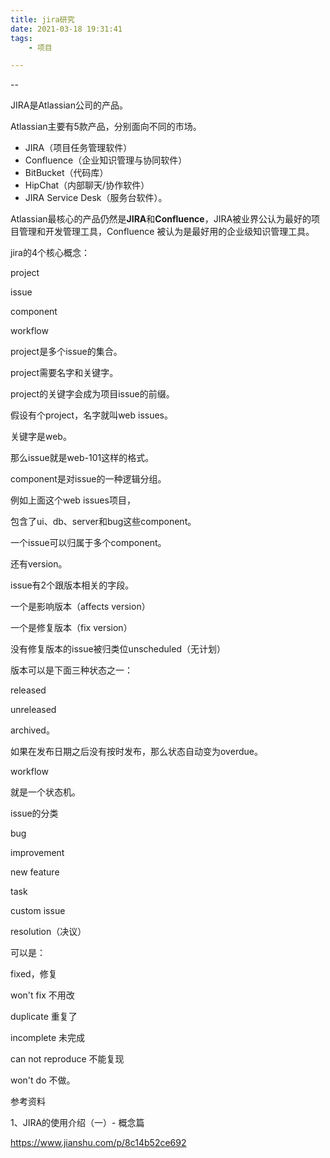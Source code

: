 ```yaml
---
title: jira研究
date: 2021-03-18 19:31:41
tags:
	- 项目

---
```


--

JIRA是Atlassian公司的产品。

Atlassian主要有5款产品，分别面向不同的市场。

- JIRA（项目任务管理软件）
- Confluence（企业知识管理与协同软件）
- BitBucket（代码库）
- HipChat（内部聊天/协作软件）
- JIRA Service Desk（服务台软件）。

Atlassian最核心的产品仍然是**JIRA**和**Confluence**，JIRA被业界公认为最好的项目管理和开发管理工具，Confluence 被认为是最好用的企业级知识管理工具。



jira的4个核心概念：

project

issue

component

workflow



project是多个issue的集合。

project需要名字和关键字。

project的关键字会成为项目issue的前缀。

假设有个project，名字就叫web issues。

关键字是web。

那么issue就是web-101这样的格式。

component是对issue的一种逻辑分组。

例如上面这个web issues项目，

包含了ui、db、server和bug这些component。

一个issue可以归属于多个component。



还有version。

issue有2个跟版本相关的字段。

一个是影响版本（affects version）

一个是修复版本（fix version）

没有修复版本的issue被归类位unscheduled（无计划）

版本可以是下面三种状态之一：

released

unreleased

archived。

如果在发布日期之后没有按时发布，那么状态自动变为overdue。



workflow

就是一个状态机。



issue的分类

bug

improvement

new feature

task

custom issue



resolution（决议）

可以是：

fixed，修复

won't fix 不用改

duplicate 重复了

incomplete 未完成

can not reproduce 不能复现

won't do 不做。







参考资料

1、JIRA的使用介绍（一）- 概念篇

https://www.jianshu.com/p/8c14b52ce692